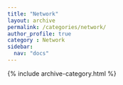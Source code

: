 ```yaml
---
title: "Network"
layout: archive
permalink: /categories/network/
author_profile: true
category : Network
sidebar:
  nav: "docs"
---
```


{% include archive-category.html %}
